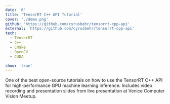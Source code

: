 ```yaml
---
date: '6'
title: 'TensorRT C++ API Tutorial'
cover: './demo.png'
github: 'https://github.com/cyrusbehr/tensorrt-cpp-api'
external: 'https://github.com/cyrusbehr/tensorrt-cpp-api'
tech:
  - TensorRT
  - C++
  - CMake
  - OpenCV
  - CUDA
  
show: 'true'
---
```


One of the best open-source
tutorials on how to use the TensorRT C++ API for high-performance GPU machine learning inference. Includes video recording and presentation slides from live presentation at Venice Computer
Vision Meetup. 
